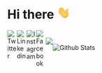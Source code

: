 # Hi there  <img src="https://github.com/ABSphreak/ABSphreak/blob/master/gifs/Hi.gif" width="30px">

<a href="https://twitter.com/bboyaitsi">
  <img align="left" alt="Twitter" width="22px" src="https://cdn.jsdelivr.net/npm/simple-icons@v3/icons/twitter.svg" />
</a>
<a href="https://www.linkedin.com/in/mohamed-ait-si-mhand-a4b687161/">
  <img align="left" alt="Linkedin" width="22px" src="https://cdn.jsdelivr.net/npm/simple-icons@v3/icons/linkedin.svg" />
</a>
<a href="https://www.instagram.com/bboyaitsi/">
  <img align="left" alt="Instagram" width="22px" src="https://cdn.jsdelivr.net/npm/simple-icons@v3/icons/instagram.svg" />
</a>
<a href="https://www.facebook.com/0x10000/">
  <img align="left" alt="Facebook" width="22px" src="https://cdn.jsdelivr.net/npm/simple-icons@v3/icons/facebook.svg" />
</a>

<br />

<a href="https://github.com/0x1e0000">
  <img align="left" src="https://github-readme-stats.vercel.app/api/top-langs/?username=0x1e0000&theme=radical" />
</a>

![Github Stats](https://github-readme-stats.vercel.app/api?username=0x1e0000&&show_icons=true&theme=radical&line_height=27)

<br />




<!--
**0x1e0000/0x1e0000** is a ✨ _special_ ✨ repository because its `README.md` (this file) appears on your GitHub profile.

Here are some ideas to get you started:

- 🔭 I’m currently working on ...
- 🌱 I’m currently learning ...
- 👯 I’m looking to collaborate on ...
- 🤔 I’m looking for help with ...
- 💬 Ask me about ...
- 📫 How to reach me: ...
- 😄 Pronouns: ...
- ⚡ Fun fact: ...
-->

